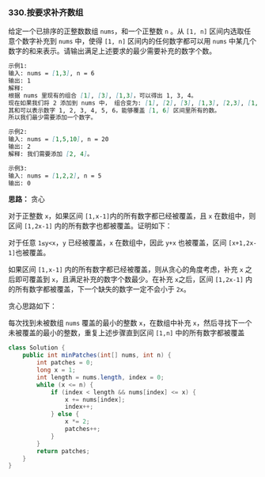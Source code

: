 ### 330.按要求补齐数组

给定一个已排序的正整数数组 `nums`，和一个正整数 `n` 。从 `[1, n]` 区间内选取任意个数字补充到 `nums` 中，使得 `[1, n]` 区间内的任何数字都可以用 `nums` 中某几个数字的和来表示。请输出满足上述要求的最少需要补充的数字个数。

``` markdown
示例1:
输入: nums = [1,3], n = 6
输出: 1 
解释:
根据 nums 里现有的组合 [1], [3], [1,3]，可以得出 1, 3, 4。
现在如果我们将 2 添加到 nums 中， 组合变为: [1], [2], [3], [1,3], [2,3], [1,2,3]。
其和可以表示数字 1, 2, 3, 4, 5, 6，能够覆盖 [1, 6] 区间里所有的数。
所以我们最少需要添加一个数字。

示例2:
输入: nums = [1,5,10], n = 20
输出: 2
解释: 我们需要添加 [2, 4]。

示例3:
输入: nums = [1,2,2], n = 5
输出: 0
```



**思路：** 贪心

对于正整数 `x`，如果区间 `[1,x-1]`内的所有数字都已经被覆盖，且 `x` 在数组中，则区间 `[1,2x-1]` 内的所有数字也都被覆盖。证明如下：

对于任意 `1≤y<x`，`y` 已经被覆盖，`x` 在数组中，因此 `y+x` 也被覆盖，区间 `[x+1,2x-1]`也被覆盖。

如果区间 `[1,x-1]` 内的所有数字都已经被覆盖，则从贪心的角度考虑，补充 `x` 之后即可覆盖到 `x`，且满足补充的数字个数最少。在补充 `x`之后，区间 `[1,2x-1]` 内的所有数字都被覆盖，下一个缺失的数字一定不会小于 `2x`。

贪心思路如下：

每次找到未被数组 `nums` 覆盖的最小的整数 `x`，在数组中补充 `x`，然后寻找下一个未被覆盖的最小的整数，重复上述步骤直到区间 `[1,n]` 中的所有数字都被覆盖

``` java
class Solution {
    public int minPatches(int[] nums, int n) {
        int patches = 0;
        long x = 1;
        int length = nums.length, index = 0;
        while (x <= n) {
            if (index < length && nums[index] <= x) {
                x += nums[index];
                index++;
            } else {
                x *= 2;
                patches++;
            }
        }
        return patches;
    }
}
```

